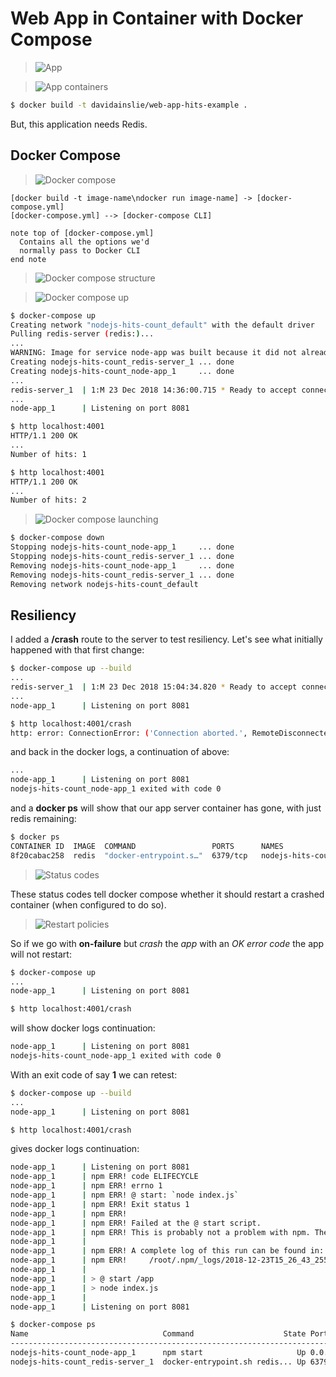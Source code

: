 # Web App in Container with Docker Compose

> ![App](docs/images/app.png)

> ![App containers](docs/images/app-containers.png)

```bash
$ docker build -t davidainslie/web-app-hits-example .
```

But, this application needs Redis.

## Docker Compose

> ![Docker compose](docs/images/docker-compose.png)

```plantuml
[docker build -t image-name\ndocker run image-name] -> [docker-compose.yml]
[docker-compose.yml] --> [docker-compose CLI]

note top of [docker-compose.yml]
  Contains all the options we'd
  normally pass to Docker CLI
end note
```

> ![Docker compose structure](docs/images/docker-compose-structure.png)

> ![Docker compose up](docs/images/docker-compose-up.png)

```bash
$ docker-compose up
Creating network "nodejs-hits-count_default" with the default driver
Pulling redis-server (redis:)...
...
WARNING: Image for service node-app was built because it did not already exist. To rebuild this image you must use `docker-compose build` or `docker-compose up --build`.
Creating nodejs-hits-count_redis-server_1 ... done
Creating nodejs-hits-count_node-app_1     ... done
...
redis-server_1  | 1:M 23 Dec 2018 14:36:00.715 * Ready to accept connections
...
node-app_1      | Listening on port 8081
```

```bash
$ http localhost:4001
HTTP/1.1 200 OK
...
Number of hits: 1

$ http localhost:4001
HTTP/1.1 200 OK
...
Number of hits: 2
```

> ![Docker compose launching](docs/images/docker-compose-up-down.png)

```bash
$ docker-compose down
Stopping nodejs-hits-count_node-app_1     ... done
Stopping nodejs-hits-count_redis-server_1 ... done
Removing nodejs-hits-count_node-app_1     ... done
Removing nodejs-hits-count_redis-server_1 ... done
Removing network nodejs-hits-count_default
```

## Resiliency

I added a **/crash** route to the server to test resiliency. Let's see what initially happened with that first change:

```bash
$ docker-compose up --build
...
redis-server_1  | 1:M 23 Dec 2018 15:04:34.820 * Ready to accept connections
...
node-app_1      | Listening on port 8081
```

```bash
$ http localhost:4001/crash
http: error: ConnectionError: ('Connection aborted.', RemoteDisconnected('Remote end closed connection without response')) while doing GET request to URL: http://localhost:4001/crash
```

and back in the docker logs, a continuation of above:

```bash
...
node-app_1      | Listening on port 8081
nodejs-hits-count_node-app_1 exited with code 0
```

and a **docker ps** will show that our app server container has gone, with just redis remaining:

```bash
$ docker ps
CONTAINER ID  IMAGE  COMMAND                 PORTS      NAMES
8f20cabac258  redis  "docker-entrypoint.s…"  6379/tcp   nodejs-hits-count_redis-server_1
```

> ![Status codes](docs/images/status-codes.png)

These status codes tell docker compose whether it should restart a crashed container (when configured to do so).

> ![Restart policies](docs/images/restart-policies.png)

So if we go with **on-failure** but *crash* the *app* with an *OK error code* the app will not restart:

```bash
$ docker-compose up
...
node-app_1      | Listening on port 8081
```

```bash
$ http localhost:4001/crash
```

will show docker logs continuation:

```bash
node-app_1      | Listening on port 8081
nodejs-hits-count_node-app_1 exited with code 0
```

With an exit code of say **1** we can retest:

```bash
$ docker-compose up --build
...
node-app_1      | Listening on port 8081
```

```bash
$ http localhost:4001/crash
```

gives docker logs continuation:

```bash
node-app_1      | Listening on port 8081
node-app_1      | npm ERR! code ELIFECYCLE
node-app_1      | npm ERR! errno 1
node-app_1      | npm ERR! @ start: `node index.js`
node-app_1      | npm ERR! Exit status 1
node-app_1      | npm ERR!
node-app_1      | npm ERR! Failed at the @ start script.
node-app_1      | npm ERR! This is probably not a problem with npm. There is likely additional logging output above.
node-app_1      |
node-app_1      | npm ERR! A complete log of this run can be found in:
node-app_1      | npm ERR!     /root/.npm/_logs/2018-12-23T15_26_43_255Z-debug.log
node-app_1      |
node-app_1      | > @ start /app
node-app_1      | > node index.js
node-app_1      |
node-app_1      | Listening on port 8081
```

```bash
$ docker-compose ps
Name                              Command                    State Ports
-----------------------------------------------------------------------------------------
nodejs-hits-count_node-app_1      npm start                     Up 0.0.0.0:4001->8081/tcp
nodejs-hits-count_redis-server_1  docker-entrypoint.sh redis... Up 6379/tcp
```

